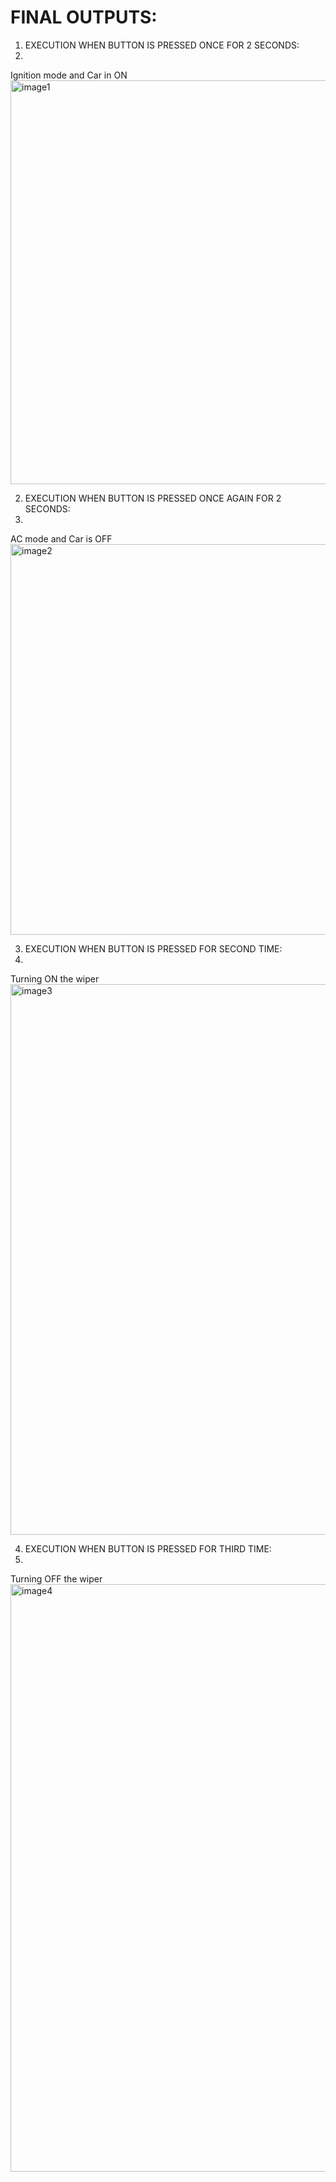 # FINAL OUTPUTS:

1. EXECUTION WHEN BUTTON IS PRESSED ONCE FOR 2 SECONDS:
2. 
Ignition mode and Car in ON
<img width="646" alt="image1" src="https://user-images.githubusercontent.com/101738700/168485845-6ca3d429-b5ee-41b9-a5bb-608609399382.png">




2. EXECUTION WHEN BUTTON IS PRESSED ONCE AGAIN FOR 2 SECONDS:
3. 
AC mode and Car is OFF
<img width="625" alt="image2" src="https://user-images.githubusercontent.com/101738700/168485851-ff7ffc77-8f07-4172-b7b3-7fc61a88c185.png">


3. EXECUTION WHEN BUTTON IS PRESSED FOR SECOND TIME:
4. 
Turning ON the wiper
<img width="881" alt="image3" src="https://user-images.githubusercontent.com/101738700/168485855-2a593fc0-5047-4fbc-9299-1575cd0eae97.png">



4. EXECUTION WHEN BUTTON IS PRESSED FOR THIRD TIME:
5. 
Turning OFF the wiper
<img width="940" alt="image4" src="https://user-images.githubusercontent.com/101738700/168485864-07f79626-8bae-4f8b-a730-efe18fe1710f.png">


